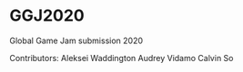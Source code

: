 # GGJ2020
Global Game Jam submission 2020

Contributors: 
Aleksei Waddington
Audrey Vidamo
Calvin So
